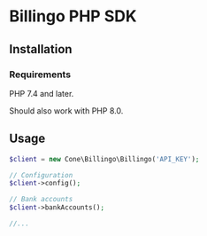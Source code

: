 # Billingo PHP SDK

## Installation

### Requirements

PHP 7.4 and later.

Should also work with PHP 8.0.

## Usage

```php
$client = new Cone\Billingo\Billingo('API_KEY');

// Configuration
$client->config();

// Bank accounts
$client->bankAccounts();

//...
```
